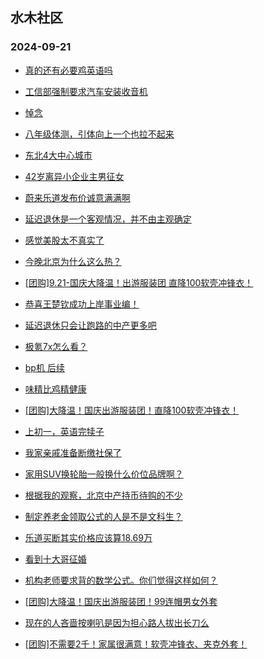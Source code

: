 ## 水木社区 
### 2024-09-21

+ [真的还有必要鸡英语吗](https://www.newsmth.net/nForum/article/ChildEducation/2440160)

+ [工信部强制要求汽车安装收音机](https://www.newsmth.net/nForum/article/AutoWorld/1944917859)

+ [悼念](https://www.newsmth.net/nForum/article/FamilyLife/1766857712)

+ [八年级体测，引体向上一个也拉不起来](https://www.newsmth.net/nForum/article/PreUnivEdu/208180)

+ [东北4大中心城市](https://www.newsmth.net/nForum/article/OurEstate/3090501)

+ [42岁离异小企业主男征女](https://www.newsmth.net/nForum/article/PieLove/2896153)

+ [蔚来乐道发布价诚意满满啊](https://www.newsmth.net/nForum/article/GreenAuto/1672809)

+ [延迟退休是一个客观情况，并不由主观确定](https://www.newsmth.net/nForum/article/WorkingLife/174436)

+ [感觉美股太不真实了](https://www.newsmth.net/nForum/article/Stock/10927111)

+ [今晚北京为什么这么热？](https://www.newsmth.net/nForum/article/BeijingCulture/419903)

+ [[团购]9.21-国庆大降温！出游服装团 直降100软壳冲锋衣！](https://www.newsmth.net/nForum/article/ADAgent_TG/1326009)

+ [恭喜王楚钦成功上岸事业编！](https://www.newsmth.net/nForum/article/Pingpang/14154)

+ [延迟退休只会让跑路的中产更多吧](https://www.newsmth.net/nForum/article/WorkingLife/175583)

+ [极氪7x怎么看？](https://www.newsmth.net/nForum/article/GreenAuto/1673920)

+ [bp机 后续](https://www.newsmth.net/nForum/article/Aero/466853)

+ [味精比鸡精健康](https://www.newsmth.net/nForum/article/Food/1721815)

+ [[团购]大降温！国庆出游服装团！直降100软壳冲锋衣！](https://www.newsmth.net/nForum/article/ADAgent_TG/1326009)

+ [上初一，英语完犊子](https://www.newsmth.net/nForum/article/ChildEducation/2440386)

+ [我家亲戚准备断缴社保了](https://www.newsmth.net/nForum/article/WorkingLife/175786)

+ [家用SUV换轮胎一般换什么价位品牌啊？](https://www.newsmth.net/nForum/article/AutoWorld/1944918852)

+ [根据我的观察，北京中产持币待购的不少](https://www.newsmth.net/nForum/article/OurEstate/3091468)

+ [制定养老金领取公式的人是不是文科生？](https://www.newsmth.net/nForum/article/FamilyLife/1766857829)

+ [乐道买断其实价格应该算18.69万](https://www.newsmth.net/nForum/article/GreenAuto/1674005)

+ [看到十大哥征婚](https://www.newsmth.net/nForum/article/Divorce/2097982)

+ [机构老师要求背的数学公式。你们觉得这样如何？](https://www.newsmth.net/nForum/article/ChildEducation/2441002)

+ [[团购]大降温！国庆出游服装团！99连帽男女外套](https://www.newsmth.net/nForum/article/ADAgent_TG/1326009)

+ [现在的人吝啬按喇叭是因为担心路人拔出长刀么](https://www.newsmth.net/nForum/article/AutoWorld/1944918943)

+ [[团购]不需要2千！家属很满意！软壳冲锋衣、夹克外套！](https://www.newsmth.net/nForum/article/ADAgent_TG/1326009)

